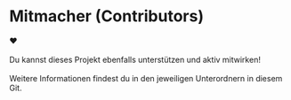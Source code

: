 # Mitmacher (Contributors)
:heart:<br>
<br>
Du kannst dieses Projekt ebenfalls unterstützen und aktiv mitwirken!<br>
<br>
Weitere Informationen findest du in den jeweiligen Unterordnern in diesem Git.<br>

